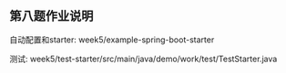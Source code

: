 

## 第八题作业说明
自动配置和starter: week5/example-spring-boot-starter

测试: week5/test-starter/src/main/java/demo/work/test/TestStarter.java